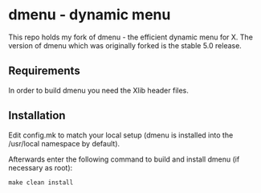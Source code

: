 # dmenu - dynamic menu

This repo holds my fork of dmenu - the efficient dynamic menu for X.
The version of dmenu which was originally forked is the stable 5.0
release.

## Requirements

In order to build dmenu you need the Xlib header files.

## Installation

Edit config.mk to match your local setup (dmenu is installed into
the /usr/local namespace by default).

Afterwards enter the following command to build and install dmenu
(if necessary as root):

    make clean install

